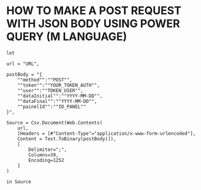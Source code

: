 # HOW TO MAKE A POST REQUEST WITH JSON BODY USING POWER QUERY (M LANGUAGE)


```
let

url = "URL",

postBody = "{
    ""method"":""POST"",
    ""token"":""YOUR_TOKEN_AUTH"",
    ""user"":""TOKEN_USER"",
    ""dataInitial"":""YYYY-MM-DD"",
    ""dataFinal"":""YYYY-MM-DD"",
    ""painelId"":""ID_PANEL""
}",

Source = Csv.Document(Web.Contents(
    url,
    [Headers = [#"Content-Type"="application/x-www-form-urlencoded"],
    Content = Text.ToBinary(postBody)]),
    [
        Delimiter=";",
        Columns=39,
        Encoding=1252
    ]
)

in Source
```
